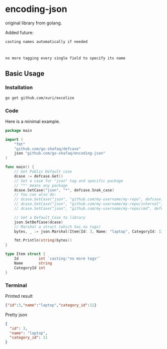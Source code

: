 # encoding-json

original library from golang.

Added future:

    casting names automatically if needed
#
    no more tagging every single field to specify its name

## Basic Usage

### Installation

```bash
go get github.com/xuri/excelize
```


### Code

Here is a minimal example.

```go
package main

import (
	"fmt"
	"github.com/go-shafaq/defcase"
	json "github.com/go-shafaq/encoding-json"
)

func main() {
	// Get Public Default case
	dcase := defcase.Get()
	// Set a case for "json" tag and specific package
	// "*" means any package
	dcase.SetCase("json", "*", defcase.Snak_case)
	// You can also do:
	// dcase.SetCase("json", "github.com/my-username/my-repo", defcase.Snak_case)
	// dcase.SetCase("json", "github.com/my-username/my-repo/internal", defcase.Snak_case)
	// dcase.SetCase("json", "github.com/my-username/my-repo/cmd", defcase.Snak_case)

	// Set a Default_Case to library
	json.SetDefCase(dcase)
	// Marshal a struct (which has no tags)
	bytes, _ := json.Marshal(Item{Id: 3, Name: "laptop", CategoryId: 11})

	fmt.Println(string(bytes))
}

type Item struct {
	Id         int `casting:"no more tags"`
	Name       string
	CategoryId int
}
```

### Terminal

Printed result

```json
{"id":3,"name":"laptop","category_id":11}
```

Pretty json

```json
{
  "id": 3,
  "name": "laptop",
  "category_id": 11
}
```
